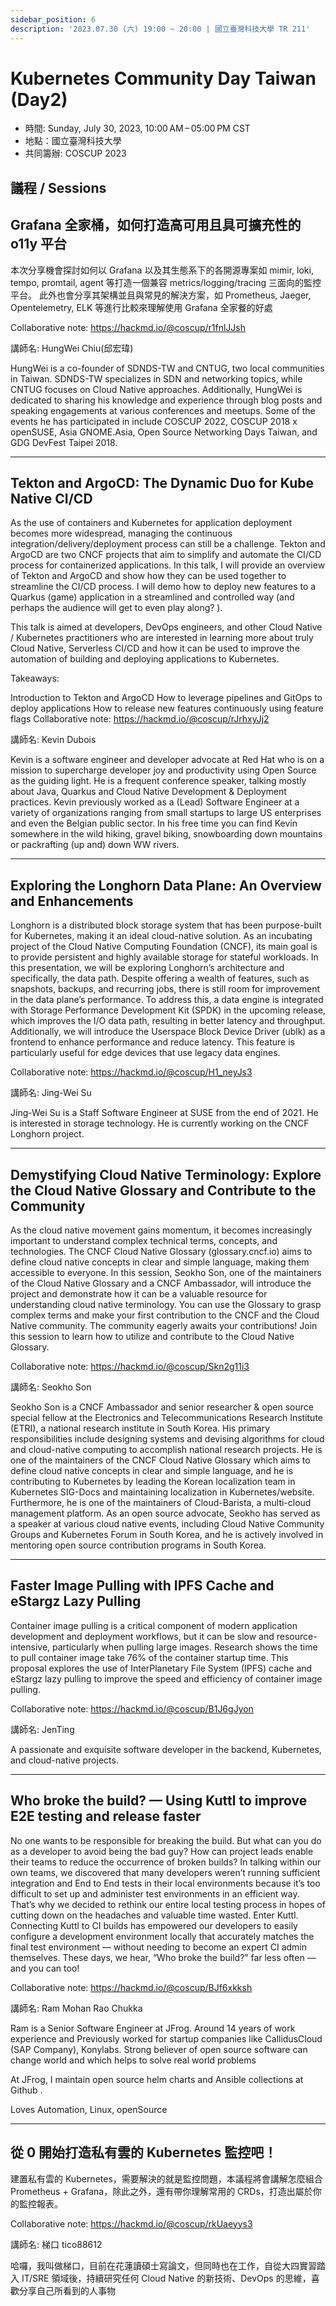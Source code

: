 ```yaml
---
sidebar_position: 6
description: '2023.07.30 (六) 19:00 ~ 20:00 | 國立臺灣科技大學 TR 211'
---
```


# Kubernetes Community Day Taiwan (Day2)
- 時間: Sunday, July 30, 2023, 10:00 AM – 05:00 PM CST
- 地點：國立臺灣科技大學
- 共同籌辦: COSCUP 2023


## 議程 / Sessions

## Grafana 全家桶，如何打造高可用且具可擴充性的 o11y 平台

本次分享機會探討如何以 Grafana 以及其生態系下的各開源專案如 mimir, loki, tempo, promtail, agent 等打造一個兼容 metrics/logging/tracing 三面向的監控平台。
此外也會分享其架構並且與常見的解決方案，如 Prometheus, Jaeger, Opentelemetry, ELK 等進行比較來理解使用 Grafana 全家餐的好處

Collaborative note: https://hackmd.io/@coscup/r1fnlJJsh

講師名: HungWei Chiu(邱宏瑋)

HungWei is a co-founder of SDNDS-TW and CNTUG, two local communities in Taiwan. SDNDS-TW specializes in SDN and networking topics, while CNTUG focuses on Cloud Native approaches. Additionally, HungWei is dedicated to sharing his knowledge and experience through blog posts and speaking engagements at various conferences and meetups. Some of the events he has participated in include COSCUP 2022, COSCUP 2018 x openSUSE, Asia GNOME.Asia, Open Source Networking Days Taiwan, and GDG DevFest Taipei 2018.

---

## Tekton and ArgoCD: The Dynamic Duo for Kube Native CI/CD

As the use of containers and Kubernetes for application deployment becomes more widespread, managing the continuous integration/delivery/deployment process can still be a challenge. Tekton and ArgoCD are two CNCF projects that aim to simplify and automate the CI/CD process for containerized applications. In this talk, I will provide an overview of Tekton and ArgoCD and show how they can be used together to streamline the CI/CD process. I will demo how to deploy new features to a Quarkus (game) application in a streamlined and controlled way (and perhaps the audience will get to even play along? ).

This talk is aimed at developers, DevOps engineers, and other Cloud Native / Kubernetes practitioners who are interested in learning more about truly Cloud Native, Serverless CI/CD and how it can be used to improve the automation of building and deploying applications to Kubernetes.

Takeaways:

Introduction to Tekton and ArgoCD
How to leverage pipelines and GitOps to deploy applications
How to release new features continuously using feature flags
Collaborative note: https://hackmd.io/@coscup/rJrhxyJj2

講師名: Kevin Dubois

Kevin is a software engineer and developer advocate at Red Hat who is on a mission to supercharge developer joy and productivity using Open Source as the guiding light. He is a frequent conference speaker, talking mostly about Java, Quarkus and Cloud Native Development & Deployment practices.
Kevin previously worked as a (Lead) Software Engineer at a variety of organizations ranging from small startups to large US enterprises and even the Belgian public sector.
In his free time you can find Kevin somewhere in the wild hiking, gravel biking, snowboarding down mountains or packrafting (up and) down WW rivers.

---

## Exploring the Longhorn Data Plane: An Overview and Enhancements

Longhorn is a distributed block storage system that has been purpose-built for Kubernetes, making it an ideal cloud-native solution. As an incubating project of the Cloud Native Computing Foundation (CNCF), its main goal is to provide persistent and highly available storage for stateful workloads. In this presentation, we will be exploring Longhorn’s architecture and specifically, the data path. Despite offering a wealth of features, such as snapshots, backups, and recurring jobs, there is still room for improvement in the data plane’s performance. To address this, a data engine is integrated with Storage Performance Development Kit (SPDK) in the upcoming release, which improves the I/O data path, resulting in better latency and throughput. Additionally, we will introduce the Userspace Block Device Driver (ublk) as a frontend to enhance performance and reduce latency. This feature is particularly useful for edge devices that use legacy data engines.

Collaborative note: https://hackmd.io/@coscup/H1_neyJs3

講師名: Jing-Wei Su

Jing-Wei Su is a Staff Software Engineer at SUSE from the end of 2021. He is interested in storage technology. He is currently working on the CNCF Longhorn project.

---

## Demystifying Cloud Native Terminology: Explore the Cloud Native Glossary and Contribute to the Community

As the cloud native movement gains momentum, it becomes increasingly important to understand complex technical terms, concepts, and technologies. The CNCF Cloud Native Glossary (glossary.cncf.io) aims to define cloud native concepts in clear and simple language, making them accessible to everyone. In this session, Seokho Son, one of the maintainers of the Cloud Native Glossary and a CNCF Ambassador, will introduce the project and demonstrate how it can be a valuable resource for understanding cloud native terminology. You can use the Glossary to grasp complex terms and make your first contribution to the CNCF and the Cloud Native community. The community eagerly awaits your contributions! Join this session to learn how to utilize and contribute to the Cloud Native Glossary.

Collaborative note: https://hackmd.io/@coscup/Skn2g11i3

講師名: Seokho Son

Seokho Son is a CNCF Ambassador and senior researcher & open source special fellow at the Electronics and Telecommunications Research Institute (ETRI), a national research institute in South Korea. His primary responsibilities include designing systems and devising algorithms for cloud and cloud-native computing to accomplish national research projects. He is one of the maintainers of the CNCF Cloud Native Glossary which aims to define cloud native concepts in clear and simple language, and he is contributing to Kubernetes by leading the Korean localization team in Kubernetes SIG-Docs and maintaining localization in Kubernetes/website. Furthermore, he is one of the maintainers of Cloud-Barista, a multi-cloud management platform. As an open source advocate, Seokho has served as a speaker at various cloud native events, including Cloud Native Community Groups and Kubernetes Forum in South Korea, and he is actively involved in mentoring open source contribution programs in South Korea.

--- 

## Faster Image Pulling with IPFS Cache and eStargz Lazy Pulling

Container image pulling is a critical component of modern application development and deployment workflows, but it can be slow and resource-intensive, particularly when pulling large images. Research shows the time to pull container image take 76% of the container startup time. This proposal explores the use of InterPlanetary File System (IPFS) cache and eStargz lazy pulling to improve the speed and efficiency of container image pulling.

Collaborative note: https://hackmd.io/@coscup/B1J6gJyon

講師名: JenTing

A passionate and exquisite software developer in the backend, Kubernetes, and cloud-native projects.

---

## Who broke the build? — Using Kuttl to improve E2E testing and release faster

No one wants to be responsible for breaking the build. But what can you do as a developer to avoid being the bad guy? How can project leads enable their teams to reduce the occurrence of broken builds?
In talking within our own teams, we discovered that many developers weren’t running sufficient integration and End to End tests in their local environments because it’s too difficult to set up and administer test environments in an efficient way.
That’s why we decided to rethink our entire local testing process in hopes of cutting down on the headaches and valuable time wasted. Enter Kuttl. Connecting Kuttl to CI builds has empowered our developers to easily configure a development environment locally that accurately matches the final test environment — without needing to become an expert CI admin themselves.
These days, we hear, “Who broke the build?” far less often — and you can too!

Collaborative note: https://hackmd.io/@coscup/BJf6xkksh

講師名: Ram Mohan Rao Chukka

Ram is a Senior Software Engineer at JFrog. Around 14 years of work experience and Previously worked for startup companies like CallidusCloud (SAP Company), Konylabs. Strong believer of open source software can change world and which helps to solve real world problems

At JFrog, I maintain open source helm charts and Ansible collections at Github .

Loves Automation, Linux, openSource

---

## 從 0 開始打造私有雲的 Kubernetes 監控吧！

建置私有雲的 Kubernetes，需要解決的就是監控問題，本議程將會講解怎麼組合 Prometheus + Grafana，除此之外，還有帶你理解常用的 CRDs，打造出屬於你的監控報表。

Collaborative note: https://hackmd.io/@coscup/rkUaeyys3

講師名: 梯口 tico88612

哈囉，我叫做梯口，目前在花蓮讀碩士寫論文，但同時也在工作，自從大四實習踏入 IT/SRE 領域後，持續研究任何 Cloud Native 的新技術、DevOps 的思維，喜歡分享自己所看到的人事物
